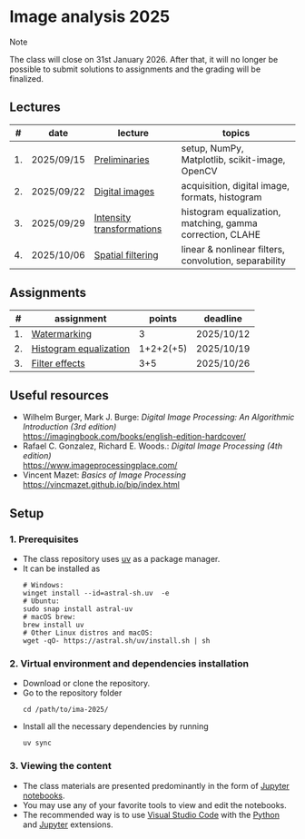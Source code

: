 # Image analysis 2025

> [!NOTE]
> The class will close on 31st January 2026. After that, it will no longer be possible to submit solutions to assignments and the grading will be finalized.


## Lectures

| #  | date       | lecture                                                               | topics                                                    |
|----|------------|-----------------------------------------------------------------------|-----------------------------------------------------------|
| 1. | 2025/09/15 | [Preliminaries](lectures/preliminaries.ipynb)                         | setup, NumPy, Matplotlib, scikit-image, OpenCV            |
| 2. | 2025/09/22 | [Digital images](lectures/digital_images.ipynb)                       | acquisition, digital image, formats, histogram            |
| 3. | 2025/09/29 | [Intensity transformations](lectures/intensity_transformations.ipynb) | histogram equalization, matching, gamma correction, CLAHE |
| 4. | 2025/10/06 | [Spatial filtering](lectures/spatial_filtering.ipynb)                 | linear & nonlinear filters, convolution, separability     |


## Assignments

| #  | assignment                                                         | points    | deadline   |
|----|--------------------------------------------------------------------|-----------|------------|
| 1. | [Watermarking](assignments/watermarking.ipynb)                     | 3         | 2025/10/12 |
| 2. | [Histogram equalization](assignments/histogram_equalization.ipynb) | 1+2+2(+5) | 2025/10/19 |
| 3. | [Filter effects](assignments/filter_effects.ipynb)                 | 3+5       | 2025/10/26 |


## Useful resources

- Wilhelm Burger, Mark J. Burge: *Digital Image Processing: An Algorithmic Introduction (3rd edition)*  
  https://imagingbook.com/books/english-edition-hardcover/
- Rafael C. Gonzalez, Richard E. Woods.: *Digital Image Processing (4th edition)*  
  https://www.imageprocessingplace.com/
- Vincent Mazet: *Basics of Image Processing*  
  https://vincmazet.github.io/bip/index.html


## Setup

### 1. Prerequisites
- The class repository uses [uv](https://docs.astral.sh/uv/) as a package manager.
- It can be installed as  
  ```
  # Windows:
  winget install --id=astral-sh.uv  -e
  # Ubuntu:
  sudo snap install astral-uv
  # macOS brew:
  brew install uv
  # Other Linux distros and macOS:
  wget -qO- https://astral.sh/uv/install.sh | sh
  ```

### 2. Virtual environment and dependencies installation
- Download or clone the repository.
- Go to the repository folder
  ```
  cd /path/to/ima-2025/
  ```
- Install all the necessary dependencies by running  
  ```
  uv sync
  ```

### 3. Viewing the content
- The class materials are presented predominantly in the form of [Jupyter notebooks](https://jupyter.org/).
- You may use any of your favorite tools to view and edit the notebooks.
- The recommended way is to use [Visual Studio Code](https://code.visualstudio.com/) with the [Python](https://marketplace.visualstudio.com/items?itemName=ms-python.python) and [Jupyter](https://marketplace.visualstudio.com/items?itemName=ms-toolsai.jupyter) extensions.
